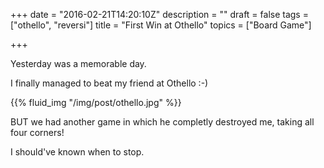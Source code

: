 +++
date = "2016-02-21T14:20:10Z"
description = ""
draft = false
tags = ["othello", "reversi"]
title = "First Win at Othello"
topics = ["Board Game"]

+++

Yesterday was a memorable day.

I finally managed to beat my friend at Othello :-)

<!--more-->

{{% fluid_img "/img/post/othello.jpg" %}}

BUT we had another game in which he completly destroyed me, taking all four corners!

I should've known when to stop.